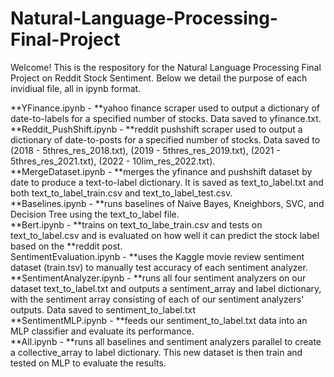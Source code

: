 # Natural-Language-Processing-Final-Project
Welcome! This is the respository for the Natural Language Processing Final Project on Reddit Stock Sentiment. Below we detail the purpose of each invidiual file, all in ipynb format.

**YFinance.ipynb - **yahoo finance scraper used to output a dictionary of date-to-labels for a specified number of stocks. Data saved to yfinance.txt.<br />
**Reddit_PushShift.ipynb - **reddit pushshift scraper used to output a dictionary of date-to-posts for a specified number of stocks. Data saved to (2018 - 5thres_res_2018.txt), (2019 - 5thres_res_2019.txt), (2021 - 5thres_res_2021.txt), (2022 - 10lim_res_2022.txt).<br />
**MergeDataset.ipynb - **merges the yfinance and pushshift dataset by date to produce a text-to-label dictionary. It is saved as text_to_label.txt and both text_to_label_train.csv and text_to_label_test.csv.<br />
**Baselines.ipynb - **runs baselines of Naive Bayes, Kneighbors, SVC, and Decision Tree using the text_to_label file.<br />
**Bert.ipynb - **trains on text_to_labe_train.csv and tests on text_to_label.csv and is evaluated on how well it can predict the stock label based on the **reddit post.<br />
SentimentEvaluation.ipynb - **uses the Kaggle movie review sentiment dataset (train.tsv) to manually test accuracy of each sentiment analyzer.<br />
**SentimentAnalyzer.ipynb - **runs all four sentiment analyzers on our dataset text_to_label.txt and outputs a sentiment_array and label dictionary, with the sentiment array consisting of each of our sentiment analyzers' outputs. Data saved to sentiment_to_label.txt<br />
**SentimentMLP.ipynb - **feeds our sentiment_to_label.txt data into an MLP classifier and evaluate its performance.<br />
**All.ipynb - **runs all baselines and sentiment analyzers parallel to create a collective_array to label dictionary. This new dataset is then train and tested on MLP to evaluate the results.<br />
